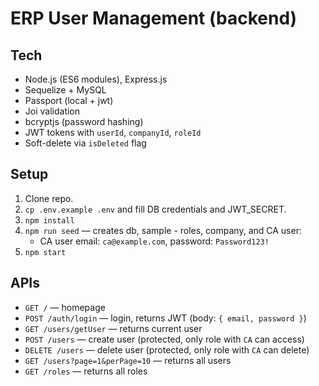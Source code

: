 # ERP User Management (backend)

## Tech
- Node.js (ES6 modules), Express.js
- Sequelize + MySQL
- Passport (local + jwt)
- Joi validation
- bcryptjs (password hashing)
- JWT tokens with `userId`, `companyId`, `roleId`
- Soft-delete via `isDeleted` flag

## Setup
1. Clone repo.
2. `cp .env.example .env` and fill DB credentials and JWT_SECRET.
3. `npm install`
4. `npm run seed` — creates db, sample - roles, company, and CA user:
   - CA user email: `ca@example.com`, password: `Password123!`
5. `npm start`

## APIs
- `GET /` — homepage
- `POST /auth/login` — login, returns JWT (body: `{ email, password }`)
- `GET /users/getUser` — returns current user
- `POST /users` — create user (protected, only role with `CA` can access)
- `DELETE /users` — delete user (protected, only role with `CA` can delete)
- `GET /users?page=1&perPage=10` — returns all users
- `GET /roles` — returns all roles
